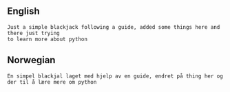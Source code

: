 
English
---
    Just a simple blackjack following a guide, added some things here and there just trying
    to learn more about python
Norwegian
----
    En simpel blackjal laget med hjelp av en guide, endret på thing her og der til å lære mere om python